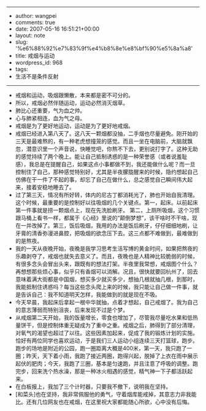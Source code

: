- --
- author: wangpei
- comments: true
- date: 2007-05-16 16:51:21+00:00
- layout: note
- slug: '%e6%88%92%e7%83%9f%e4%b8%8e%e8%bf%90%e5%8a%a8'
- title: 戒烟与运动
- wordpress_id: 968
- tags:
- 生活不是条件反射
- --
- 戒烟和运动，吸烟跟懒散，本来都是密不可分的。
- 所以，戒烟必然伴随运动，运动必然消灭烟草。
- 肺比心还重要，气为血之帅。
- 心与肺紧相连，血为气之母。
- 戒烟是为了更好地运动，运动是为了更好地戒烟。
- 戒烟已经进入第八天了。这八天一颗烟都没抽，二手烟也尽量避免。刚开始的三天是最难熬的，有一种老虎想撞笼的感觉。而且一坐在电脑前，大脑就飘忽，潜意识里一个声音说，快睡觉吧，你熬不下去，更别说打字了。这种无助的感觉持续了两个晚上。能让自己抵制诱惑的是一种荣誉感（或者说羞耻感），我总是在提醒自己，如果这点小事都做不到，我还能做什么呢？而一旦控制住了自己，那种感觉特别好，尤其是半夜朦胧醒来的时候，隐约想起自己仿佛在干一件了不起的事，却忘了自己在做什么，总之感觉自己瞬间伟大起来，接着安稳地睡去了。
- 过了第三天，情况有所好转，体内的尼古丁都消耗光了，肺也开始自我清理。这个时候，最重要的是控制好以往吸烟的几个关键点。第一，起床。以前起床第一件事就是捞一颗烟点上，现在先洗脸刷牙。 第二，上厕所吸烟，这个习惯跟马桶上看书一样，都属于《心经》里说的“颠倒梦想”，该干啥时不干啥，现在一并改掉了。第三，饭后吸烟，我用的办法是饭后刷牙，仔仔细细地刷，让牙膏的清香弥漫进鼻腔，把吸烟的欲念压下去。这三点都不难做到，最难做到的是熬夜。
- 我的一天从夜晚开始，夜晚是我学习思考生活写博的黄金时间，如果把熬夜的乐趣剥夺了，戒烟也就失去意义了。而且，夜晚也是人精神比较脆弱的时候，有很多念头会冒出头来，跟既有的想法打架。半夜里我常想，戒烟图个什么？再想想那些烦心事，似乎只有香烟可以消解。况且，很快就要回杭州了，回去意味着满大街都是中国烟，想买多少就买多少，想抽几根就抽几根，到那时，我能抵制住诱惑吗？每当这些念头爬上来的时候，我只能让自己做一件事，就是告诉自己：我不知道明天怎样，我能做到的就是现在不吸。
- 今天早晨，我起床后拿起一根中华就抽，点着才想起，自己戒烟了。我为自己的意志薄弱而特别沮丧，后来发现不过是个梦。
- 从戒烟第二天开始，我的饭量增长，零食也增加了，尽管我尽量吃水果和低热量饼干，但是控制体重无疑成为了重中之重。戒烟之后，肺得到了部分清理，对氧气的渴望也超过了以往。这些因素加起来，促成了我的锻炼计划的实施。恰好有两位同学也喜欢运动，于是我们三人运动小组连续三天打篮球，跑步。跑步的场地是附近的公园，跑一圈距离大概是400米，第一天，我只跑了一圈；昨天，天下着小雨，我跑了接近两圈，跑得兴起，脱掉了上衣在雨中展示起伏的肥肉；今天，我跑了三圈，基本是匀速跑，并且注意了呼吸的调整。跑完步，回来洗个热水澡，那是一种冰火相遇的感觉，精气神一下子都活跃起来。
- 在白板报上，我加了三个计时器，只要我不撤下，说明我在坚持。
- [和菜头]也在坚持，我非常佩服他的勇气，守着烟库能戒掉，其意志力非我能比。还有几位网友也在戒烟，在这里祝大家都能随心所欲，心中没有后悔。
